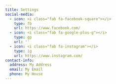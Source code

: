 ```yaml
---
title: Settings
social-media:
  - icon: <i class="fab fa-facebook-square"></i>
    type: fb
    url: https://www.facebook.com/
  - icon: <i class="fab fa-google-plus-g"></i>
    type: gp
    url: ''
  - icon: <i class="fab fa-instagram"></i>
    type: ig
    url: https://www.instagram.com/
contact-info:
  address: My Address
  email: My Email
  phone: My House
---
```


